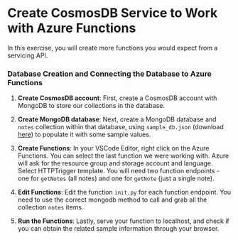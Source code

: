  # Create CosmosDB Service to Work with Azure Functions
 
In this exercise, you will create more functions you would expect from a servicing API.

### Database Creation and Connecting the Database to Azure Functions

1. **Create CosmosDB account**: First, create a CosmosDB account with MongoDB to store our collections in the database. 


2. **Create MongoDB database**: Next, create a MongoDB database and `notes` collection within that database, using `sample_db.json` (download [here](https://video.udacity-data.com/topher/2020/June/5ed6dbf4_sample-db/sample-db.json)) to populate it with some sample values. 


3. **Create Functions**: In your VSCode Editor, right click on the Azure Functions. You can select the last function we were working with. Azure will ask for the resource group and storage account and language. Select HTTPTrigger template. You will need two function endpoints - one for `getNotes` (all notes) and one for `getNote` (just a single note).


4. **Edit Functions**: Edit the function `init.py` for each function endpoint. You need to use the correct mongodb method to call and grab all the collection `notes` items.



5. **Run the Functions**: Lastly, serve your function to localhost, and check if you can obtain the related sample information through your browser.
